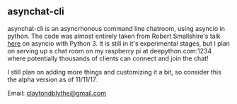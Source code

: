 ## asynchat-cli 

asynchat-cli is an asyncrhonous command line chatroom, using asyncio in python. The code was almost entirely taken from Robert Smallshire's talk [here](https://www.youtube.com/watch?v=M-UcUs7IMIM) on asyncio with Python 3. It is still in it's experimental stages, but I plan on serving up a chat room on my raspberry pi at deepython.com:1234 where potentially thousands of clients can connect and join the chat! 

I still plan on adding more things and customizing it a bit, so consider this the alpha version as of 11/11/17.

Email: claytondblythe@gmail.com

